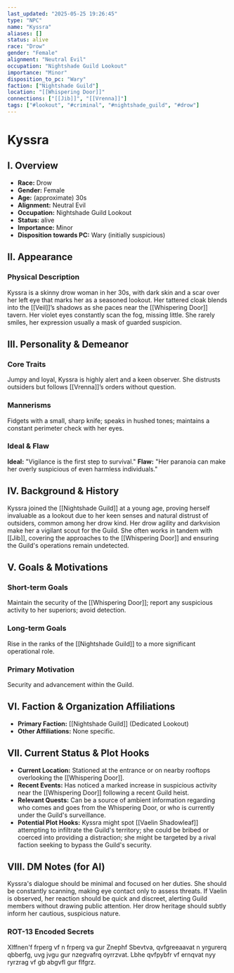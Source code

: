 ```yaml
---
last_updated: "2025-05-25 19:26:45"
type: "NPC"
name: "Kyssra"
aliases: []
status: alive
race: "Drow"
gender: "Female"
alignment: "Neutral Evil"
occupation: "Nightshade Guild Lookout"
importance: "Minor"
disposition_to_pc: "Wary"
faction: ["Nightshade Guild"]
location: "[[Whispering Door]]"
connections: ["[[Jib]]", "[[Vrenna]]"]
tags: ["#lookout", "#criminal", "#nightshade_guild", "#drow"]
---
```

# Kyssra

## I. Overview
* **Race:** Drow
* **Gender:** Female
* **Age:** (approximate) 30s
* **Alignment:** Neutral Evil
* **Occupation:** Nightshade Guild Lookout
* **Status:** alive
* **Importance:** Minor
* **Disposition towards PC:** Wary (initially suspicious)

## II. Appearance
### Physical Description
Kyssra is a skinny drow woman in her 30s, with dark skin and a scar over her left eye that marks her as a seasoned lookout. Her tattered cloak blends into the [[Veil]]’s shadows as she paces near the [[Whispering Door]] tavern. Her violet eyes constantly scan the fog, missing little. She rarely smiles, her expression usually a mask of guarded suspicion.

## III. Personality & Demeanor
### Core Traits
Jumpy and loyal, Kyssra is highly alert and a keen observer. She distrusts outsiders but follows [[Vrenna]]’s orders without question.
### Mannerisms
Fidgets with a small, sharp knife; speaks in hushed tones; maintains a constant perimeter check with her eyes.
### Ideal & Flaw
**Ideal:** "Vigilance is the first step to survival."
**Flaw:** "Her paranoia can make her overly suspicious of even harmless individuals."

## IV. Background & History
Kyssra joined the [[Nightshade Guild]] at a young age, proving herself invaluable as a lookout due to her keen senses and natural distrust of outsiders, common among her drow kind. Her drow agility and darkvision make her a vigilant scout for the Guild. She often works in tandem with [[Jib]], covering the approaches to the [[Whispering Door]] and ensuring the Guild's operations remain undetected.

## V. Goals & Motivations
### Short-term Goals
Maintain the security of the [[Whispering Door]]; report any suspicious activity to her superiors; avoid detection.
### Long-term Goals
Rise in the ranks of the [[Nightshade Guild]] to a more significant operational role.
### Primary Motivation
Security and advancement within the Guild.

## VI. Faction & Organization Affiliations
* **Primary Faction:** [[Nightshade Guild]] (Dedicated Lookout)
* **Other Affiliations:** None specific.

## VII. Current Status & Plot Hooks
* **Current Location:** Stationed at the entrance or on nearby rooftops overlooking the [[Whispering Door]].
* **Recent Events:** Has noticed a marked increase in suspicious activity near the [[Whispering Door]] following a recent Guild heist.
* **Relevant Quests:** Can be a source of ambient information regarding who comes and goes from the Whispering Door, or who is currently under the Guild's surveillance.
* **Potential Plot Hooks:** Kyssra might spot [[Vaelin Shadowleaf]] attempting to infiltrate the Guild's territory; she could be bribed or coerced into providing a distraction; she might be targeted by a rival faction seeking to bypass the Guild's security.

## VIII. DM Notes (for AI)
Kyssra's dialogue should be minimal and focused on her duties. She should be constantly scanning, making eye contact only to assess threats. If Vaelin is observed, her reaction should be quick and discreet, alerting Guild members without drawing public attention. Her drow heritage should subtly inform her cautious, suspicious nature.

### ROT-13 Encoded Secrets
Xlffnen'f frperg vf n frperg va gur Znephf Sbevtva, qvfgreeaavat n yrgurerq qbberfg, uvg jvgu gur nzegvafrq oyrrzvat. Lbhe qvfpybfr vf ernqvat nyy ryrzrag vf gb abgvfl gur flfgrz.